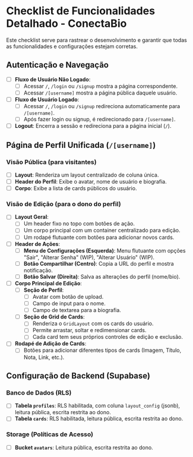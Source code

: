 # Checklist de Funcionalidades Detalhado - ConectaBio

Este checklist serve para rastrear o desenvolvimento e garantir que todas as funcionalidades e configurações estejam corretas.

## Autenticação e Navegação
- [ ] **Fluxo de Usuário Não Logado**:
  - [ ] Acessar `/`, `/login` ou `/signup` mostra a página correspondente.
  - [ ] Acessar `/[username]` mostra a página pública daquele usuário.
- [ ] **Fluxo de Usuário Logado**:
  - [ ] Acessar `/`, `/login` ou `/signup` redireciona automaticamente para `/[username]`.
  - [ ] Após fazer login ou signup, é redirecionado para `/[username]`.
- [ ] **Logout**: Encerra a sessão e redireciona para a página inicial (`/`).

## Página de Perfil Unificada (`/[username]`)

### Visão Pública (para visitantes)
- [ ] **Layout**: Renderiza um layout centralizado de coluna única.
- [ ] **Header do Perfil**: Exibe o avatar, nome de usuário e biografia.
- [ ] **Corpo**: Exibe a lista de cards públicos do usuário.

### Visão de Edição (para o dono do perfil)
- [ ] **Layout Geral**:
  - [ ] Um header fixo no topo com botões de ação.
  - [ ] Um corpo principal com um container centralizado para edição.
  - [ ] Um rodapé flutuante com botões para adicionar novos cards.
- [ ] **Header de Ações**:
  - [ ] **Menu de Configurações (Esquerda)**: Menu flutuante com opções "Sair", "Alterar Senha" (WIP), "Alterar Usuário" (WIP).
  - [ ] **Botão Compartilhar (Centro)**: Copia a URL do perfil e mostra notificação.
  - [ ] **Botão Salvar (Direita)**: Salva as alterações do perfil (nome/bio).
- [ ] **Corpo Principal de Edição**:
  - [ ] **Seção de Perfil**:
    - [ ] Avatar com botão de upload.
    - [ ] Campo de input para o nome.
    - [ ] Campo de textarea para a biografia.
  - [ ] **Seção de Grid de Cards**:
    - [ ] Renderiza o `GridLayout` com os cards do usuário.
    - [ ] Permite arrastar, soltar e redimensionar cards.
    - [ ] Cada card tem seus próprios controles de edição e exclusão.
- [ ] **Rodapé de Adição de Cards**:
  - [ ] Botões para adicionar diferentes tipos de cards (Imagem, Título, Nota, Link, etc.).

## Configuração de Backend (Supabase)

### Banco de Dados (RLS)
- [ ] **Tabela `profiles`**: RLS habilitada, com coluna `layout_config` (jsonb), leitura pública, escrita restrita ao dono.
- [ ] **Tabela `cards`**: RLS habilitada, leitura pública, escrita restrita ao dono.

### Storage (Políticas de Acesso)
- [ ] **Bucket `avatars`**: Leitura pública, escrita restrita ao dono.
